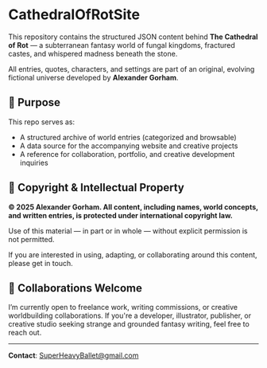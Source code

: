 # CathedralOfRotSite

This repository contains the structured JSON content behind **The Cathedral of Rot** — a subterranean fantasy world of fungal kingdoms, fractured castes, and whispered madness beneath the stone.

All entries, quotes, characters, and settings are part of an original, evolving fictional universe developed by **Alexander Gorham**.

## 📜 Purpose

This repo serves as:
- A structured archive of world entries (categorized and browsable)
- A data source for the accompanying website and creative projects
- A reference for collaboration, portfolio, and creative development inquiries

## 🛑 Copyright & Intellectual Property

**© 2025 Alexander Gorham. All content, including names, world concepts, and written entries, is protected under international copyright law.**

Use of this material — in part or in whole — without explicit permission is not permitted.

If you are interested in using, adapting, or collaborating around this content, please get in touch.

## 🤝 Collaborations Welcome

I’m currently open to freelance work, writing commissions, or creative worldbuilding collaborations. If you're a developer, illustrator, publisher, or creative studio seeking strange and grounded fantasy writing, feel free to reach out.

---

**Contact**: SuperHeavyBallet@gmail.com

